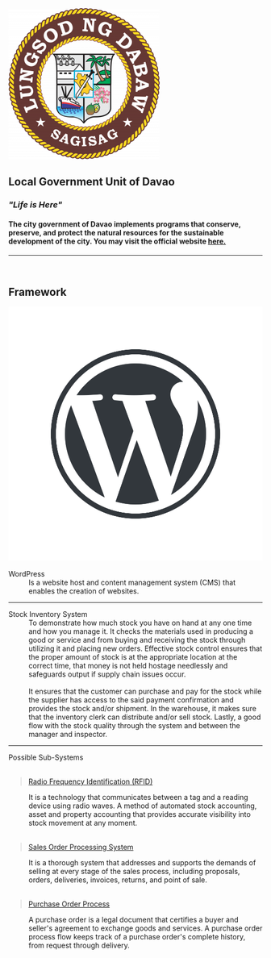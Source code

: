 ![](images/LGU_Davao.png)

## **Local Government Unit of Davao**
### *"Life is Here"*
#### The city government of Davao implements programs that conserve, preserve, and protect the natural resources for the sustainable development of the city. You may visit the official website [here.](https://www.davaocity.gov.ph/)
---
<br>

## **Framework**
![](images/WordPress.png)
<dl>
<dt>WordPress</dt>
<dd>Is a website host and content management system (CMS) that enables the creation of websites.</dd>
</dl>

---

<dl> 
    <dt> Stock Inventory System </dt>
    <dd> To demonstrate how much stock you have on hand at any one time and how you manage it. It checks the materials used in producing a good or service and from buying and receiving the stock through utilizing it and placing new orders.
    Effective stock control ensures that the proper amount of stock is at the appropriate location at the correct time, that money is not held hostage needlessly and safeguards output if supply chain issues occur.
    </dd> <br>
    <dd> It ensures that the customer can purchase and pay for the stock while the supplier has access to the said payment confirmation and provides the stock and/or shipment. In the warehouse, it makes sure that the inventory clerk can distribute and/or sell stock. Lastly, a good flow with the stock quality through the system and between the manager and inspector. </dd>
</dl>

---
<dl>
    <dt> Possible Sub-Systems </dt>
    <br>

> [Radio Frequency Identification (RFID)](https://www.infoentrepreneurs.org/en/guides/stock-control-and-inventory/)
<dd> It is a technology that communicates between a tag and a reading device using radio waves. A method of automated stock accounting, asset and property accounting that provides accurate visibility into stock movement at any moment.  </dd> <br>

> [Sales Order Processing System](https://www.cycom.com.cy/business-solutions/cycom-product-suit/inventory/sales-order-processing-system/)
<dd> It is a thorough system that addresses and supports the demands of selling at every stage of the sales process, including proposals, orders, deliveries, invoices, returns, and point of sale. </dd> <br>

> [Purchase Order Process](https://nanonets.com/blog/purchase-order-process/)
<dd>A purchase order is a legal document that certifies a buyer and seller's agreement to exchange goods and services. A purchase order process flow keeps track of a purchase order's complete history, from request through delivery. </dd>

</dl>